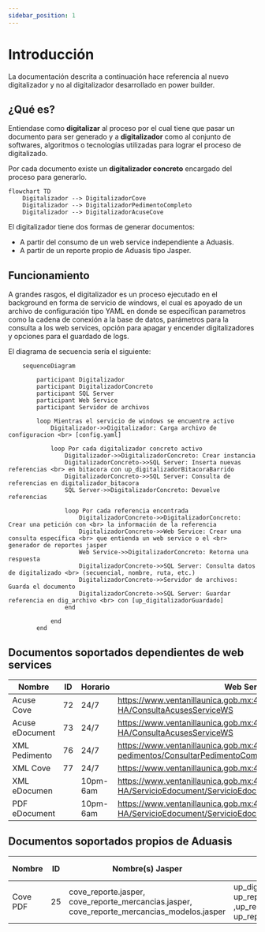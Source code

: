 ```yaml
---
sidebar_position: 1
---
```


# Introducción

La documentación descrita a continuación hace referencia al nuevo digitalizador y no al digitalizador desarrollado en power builder.

## ¿Qué es?

Entiendase como **digitalizar** al proceso por el cual tiene que pasar un documento para ser generado y a 
**digitalizador** como al conjunto de softwares, algoritmos o tecnologías utilizadas para lograr el proceso de digitalizado. 

Por cada documento existe un **digitalizador concreto** encargado del proceso para generarlo.


```mermaid
flowchart TD
    Digitalizador --> DigitalizadorCove
    Digitalizador --> DigitalizadorPedimentoCompleto
    Digitalizador --> DigitalizadorAcuseCove
```

El digitalizador tiene dos formas de generar documentos:
- A partir del consumo de un web service independiente a Aduasis.
- A partir de un reporte propio de Aduasis tipo Jasper.



## Funcionamiento

A grandes rasgos, el digitalizador es un proceso ejecutado en el background en forma de servicio
de windows, el cual es apoyado de un archivo de configuración tipo YAML en donde se específican
parametros como la cadena de conexión a la base de datos, parámetros para la consulta
a los web services, opción para apagar y encender digitalizadores y opciones para el guardado
de logs. 

El diagrama de secuencia sería el siguiente:

```mermaid
    sequenceDiagram
        
        participant Digitalizador
        participant DigitalizadorConcreto
        participant SQL Server
        participant Web Service
        participant Servidor de archivos

        loop Mientras el servicio de windows se encuentre activo
            Digitalizador->>Digitalizador: Carga archivo de configuracion <br> [config.yaml]

            loop Por cada digitalizador concreto activo
                Digitalizador->>DigitalizadorConcreto: Crear instancia
                DigitalizadorConcreto->>SQL Server: Inserta nuevas referencias <br> en bitacora con up_digitalizadorBitacoraBarrido 
                DigitalizadorConcreto->>SQL Server: Consulta de referencias en digitalizador_bitacora
                SQL Server->>DigitalizadorConcreto: Devuelve referencias

                loop Por cada referencia encontrada
                    DigitalizadorConcreto->>DigitalizadorConcreto: Crear una petición con <br> la información de la referencia
                    DigitalizadorConcreto->>Web Service: Crear una consulta específica <br> que entienda un web service o el <br> generador de reportes jasper
                    Web Service->>DigitalizadorConcreto: Retorna una respuesta
                    DigitalizadorConcreto->>SQL Server: Consulta datos de digitalizado <br> (secuencial, nombre, ruta, etc.)
                    DigitalizadorConcreto->>Servidor de archivos: Guarda el documento
                    DigitalizadorConcreto->>SQL Server: Guardar referencia en dig_archivo <br> con [up_digitalizadorGuardado] 
                end

            end
        end
```



## Documentos soportados dependientes de web services

| Nombre | ID |  Horario | Web Service endpoint | SP para buscar referencias |
 | --- | --- | --- | --- | --- |
 |  Acuse Cove | 72 |24/7 | https://www.ventanillaunica.gob.mx:443/ventanilla-acuses-HA/ConsultaAcusesServiceWS | up_digitalizadorAcuseCovePDF | |
 | Acuse eDocument | 73 |24/7 | https://www.ventanillaunica.gob.mx:443/ventanilla-acuses-HA/ConsultaAcusesServiceWS | up_digitalizadorAcuseEDocumentPDF| 
 | XML Pedimento   | 76 |24/7 | https://www.ventanillaunica.gob.mx:443/ventanilla-ws-pedimentos/ConsultarPedimentoCompletoService | up_digitalizadorPedimentoCompletoXML |
 | XML Cove  | 77 |24/7 | https://www.ventanillaunica.gob.mx:443/ventanilla/ConsultarEdocumentService| up_digitalizadorCoveXML|
 | XML eDocumen  | |10pm-6am | https://www.ventanillaunica.gob.mx:443/Ventanilla-HA/ServicioEdocument/ServicioEdocument.svc | Pendiente |
 | PDF eDocument  | |10pm-6am | https://www.ventanillaunica.gob.mx:443/Ventanilla-HA/ServicioEdocument/ServicioEdocument.svc | Pendiente|


## Documentos soportados propios de Aduasis
| Nombre | ID |  Nombre(s) Jasper | SP(s) | Recursos estaticos |
 | --- | --- | --- | --- | --- |
 | Cove PDF | 25 |cove_reporte.jasper, cove_reporte_mercancias.jasper, cove_reporte_mercancias_modelos.jasper | up_digitalizadorCovePDF.sql, up_reporteCoveMercanciasModelosPDF ,up_reporteCoveMercanciasPDF , up_reporteCovePDF.sql | footer.png, header.png| 





